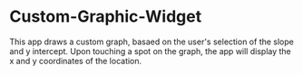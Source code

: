 # Custom-Graphic-Widget
This app draws a custom graph, basaed on the user's selection of the slope and y intercept. Upon touching a spot on the graph, the app will display the x and y coordinates of the location. 
